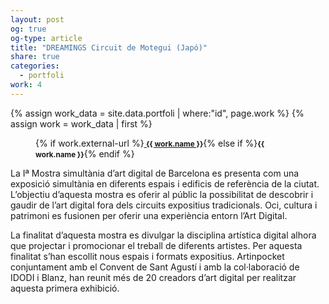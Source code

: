 ```yaml
---
layout: post
og: true
og-type: article
title: "DREAMINGS Circuit de Motegui (Japó)" 
share: true
categories:
  - portfoli
work: 4
---
```


{% assign work_data = site.data.portfoli | where:"id", page.work %}
{% assign work = work_data | first %}
<figure>
	<div class="padding-artwork-container">
		<div class="embed-container embed-container_16-9">
			<core-image sizing="cover" class="core-image-size" preload fade src="/images/{{ work.featured-img }}"></core-image>	
		</div>
	</div>
	<figcaption>
		<p>{% if work.external-url %}<a href="{{ work.external-url }}"><small><i class="fa fa-external-link"></i> <strong>{{ work.name }}</strong></small></a>{% else if %}<small><strong>{{ work.name }}</strong></small>{% endif %}</p>
	</figcaption>
</figure>

<!--more-->

La Iª Mostra simultània d’art digital de Barcelona es presenta com una exposició simultània en diferents espais i edificis de referència de la ciutat. L’objectiu d’aquesta mostra es oferir al públic la possibilitat de descobrir i gaudir de l’art digital fora dels circuits expositius tradicionals. Oci, cultura i patrimoni es fusionen per oferir una experiència entorn l’Art Digital.

La finalitat d’aquesta mostra es divulgar la disciplina artística digital alhora que projectar i promocionar el treball de diferents artistes. Per aquesta finalitat s’han escollit nous espais i formats expositius. Artinpocket conjuntament amb el Convent de Sant Agustí i amb la col·laboració de IDODI i Blanz, han reunit més de 20 creadors d’art digital per realitzar aquesta primera exhibició.